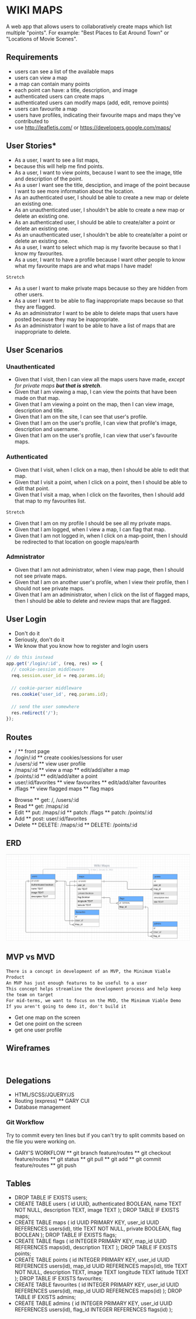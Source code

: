 # WIKI MAPS
A web app that allows users to collaboratively create maps which list multiple "points". For example: "Best Places to Eat Around Town" or "Locations of Movie Scenes".

## Requirements
* users can see a list of the available maps
* users can view a map
* a map can contain many points
* each point can have: a title, description, and image
* authenticated users can create maps
* authenticated users can modify maps (add, edit, remove points)
* users can favourite a map
* users have profiles, indicating their favourite maps and maps they've contributed to
* use http://leafletjs.com/ or https://developers.google.com/maps/



## User Stories*
<!-- A user story describes how users will interact with your application. They have the form: As a ___, I want to _, because ____.
eg. As a user, I want to be able to save posts, because I want to review them later. ser stories can also be negated: As a __, I shouldn't be able to _, because ___.
eg. As a user, I shouldn't be able to edit other users posts, because I don't own those posts. -->
* As a user, I want to see a list maps, 
* because this will help me find points.
* As a user, I want to view points, because I want to see the image, title and description of the point.
* As a user I want see the title, desciption, and image of the point because I want to see more information about the location.
* As an authenticated user, I should be able to create a new map or delete an existing one.
* As an unauthenticated user, I shouldn't be able to create a new map or delete an existing one.
* As an authenticated user, I should be able to create/alter a point or delete an existing one.
* As an unauthenticated user, I shouldn't be able to create/alter a point or delete an existing one.
* As a user, I want to select which map is my favorite because so that I know my favourites.
* As a user, I want to have a profile because I want other people to know what my favourite maps are and what maps I have made!

``` 
Stretch 
```
* As a user I want to make private maps because so they are hidden from other users.
* As a user I want to be able to flag inappropriate maps because so that they are flagged.  
* As an administrator I want to be able to delete maps that users have posted because they may be inappropriate.
* As an administrator I want to be able to have a list of maps that are inappropriate to delete.

## User Scenarios
<!-- A user scenario is a syntactic alternative to user stories
They have the form: Given __, when _, then ____.
eg. Given that I am logged in, when I click favourite on a post, then it is added to my favourites.
You can also chain on an and to user stories/scenarios
eg. Given that I am logged in, when I click favourite on a post, then it is added to my favourites and the save icon will change to indicate success. Be more vague, not too specific.-->

### Unauthenticated
* Given that I visit, then I can view all the maps users have made, *except for private maps **but that is stretch***.
* Given that I am viewing a map, I can view the points that have been made on that map.
* Given that I am viewing a point on the map, then I can view image, description and title.
* Given that I am on the site, I can see that user's profile.
* Given that I am on the user's profile, I can view that profile's image, description and username.
* Given that I am on the user's profile, I can view that user's favourite maps.

### Authenticated
* Given that I visit, when I click on a map, then I should be able to edit that map.
* Given that I visit a point, when I click on a point, then I should be able to edit that point.
* Given that I visit a map, when I click on the favorites, then I should add that map to my favourites list.
 
```
Stretch
```
* Given that I am on my profile I should be see all my private maps.
* Given that I am logged, when I view a map, I can flag that map.
* Given that I am not logged in, when I click on a map-point, then I should be redirected to that location on google maps/earth

### Admnistrator
* Given that I am not administrator, when I view map page, then I should not see private maps. 
* Given that I am on another user's profile, when I view their profile, then I should not see private maps. 
* Given that I am an administrator, when I click on the list of flagged maps, then I should be able to delete and review maps that are flagged.



## User Login
* Don't do it
* Seriously, don't do it
* We know that you know how to register and login users
```js 
// do this instead
app.get('/login/:id', (req, res) => {
  // cookie-session middleware
  req.session.user_id = req.params.id;

  // cookie-parser middleware
  res.cookie('user_id', req.params.id);

  // send the user somewhere
  res.redirect('/');
}); 
```

## Routes
<!-- Once you know the resources that you'll have, write out the routes that you'll need to perform BREAD operations on those resources
Remember RESTful conventions (they make it much easier) -->
* / 
  ** front page
* /login/:id 
  ** create cookies/sessions for user
* /users/:id 
  ** view user profile
* /maps/:id 
  ** view a map
  ** edit/add/alter a map
* /points/:id
  ** edit/add/alter a point
* user/:id/favorites 
  ** view favourites
  ** edit/add/alter favourites
* /flags
  ** view flagged maps
  ** flag maps
<!-- stretch -->

<!-- full RESTful compliance -->
* Browse 
  ** get: /, /users/:id
* Read
  ** get: /maps/:id 
* Edit 
  ** put: /maps/:id
  ** patch: /flags
  ** patch: /points/:id
* Add 
  ** post: user/:id/favorites
* Delete 
  ** DELETE: /maps/:id
  ** DELETE: /points/:id 

## ERD
<!-- The user stories provide you with nouns (eg. user, posts, favourites)
Use these nouns/entities to build out your database (ie. tables are the nouns from the stories) -->
![Entity Relationship Diagram](/planning/WikiMapERD.png)

## MVP vs MVD
```
There is a concept in development of an MVP, the Minimum Viable Product
An MVP has just enough features to be useful to a user
This concept helps streamline the development process and help keep the team on target
For mid-terms, we want to focus on the MVD, the Minimum Viable Demo
If you aren't going to demo it, don't build it
```
<!-- level one MVD -->
* Get one map on the screen
* Get one point on the screen
* get one user profile


## Wireframes
<!-- Draw out the structure of your web pages
This will make it much easier to build out these pages later
This is also a great opportunity to get input from all of the team members
Design matters... however you are a developer, not a designer
Get inspiration from websites you visit -->

![]() 
<!-- wireframe -->
## Delegations
* HTML/SCSS/JQUERY/JS
* Routing (express) 
  ** GARY CUI
* Database management

### Git Workflow
Try to commit every ten lines but  if you can't try  to split commits based on  the file you were working on.
* GARY'S WORKFLOW
  ** git branch feature/routes
  ** git checkout feature/routes
  ** git status
  ** git pull
  ** git add <FILES HERE>
  ** git commit feature/routes
  ** git push 

<!-- make sure tables are in 1NF form at least -->
## Tables
* DROP TABLE IF EXISTS users;
* CREATE TABLE users (
  id UUID,
  authenticated BOOLEAN,
  name TEXT NOT NULL,
  description TEXT,
  image TEXT
  );
  DROP TABLE IF EXISTS maps;
* CREATE TABLE maps (
  id UUID PRIMARY KEY,
  user_id UUID REFERENCES users(id),
  title TEXT NOT NULL,
  private BOOLEAN,
  flag BOOLEAN
  );
  DROP TABLE IF EXISTS flags;
* CREATE TABLE flags (
  id INTEGER PRIMARY KEY,
  map_id UUID REFERENCES maps(id),
  description TEXT
  );
  DROP TABLE IF EXISTS points;
* CREATE TABLE points (
  id INTEGER PRIMARY KEY,
  user_id UUID REFERENCES users(id),
  map_id  UUID REFERENCES maps(id),
  title TEXT NOT NULL, 
  description TEXT,
  image TEXT
  longitude TEXT
  latitude TEXT 
  );
  DROP TABLE IF EXISTS favourites;
* CREATE TABLE favourites (
  id INTEGER PRIMARY KEY,
  user_id UUID REFERENCES users(id),
  map_id  UUID REFERENCES maps(id)
  );
  DROP TABLE IF EXISTS admins;
* CREATE TABLE admins (
  id INTEGER PRIMARY KEY,
  user_id UUID REFERENCES users(id),
  flag_id INTEGER REFERENCES flags(id)
  );
    
  
  


